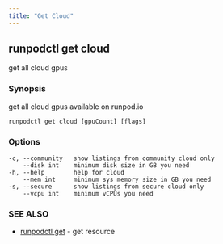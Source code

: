 ```yaml
---
title: "Get Cloud"
---
```


## runpodctl get cloud

get all cloud gpus

### Synopsis

get all cloud gpus available on runpod.io

```
runpodctl get cloud [gpuCount] [flags]
```

### Options

```
-c, --community   show listings from community cloud only
    --disk int    minimum disk size in GB you need
-h, --help        help for cloud
    --mem int     minimum sys memory size in GB you need
-s, --secure      show listings from secure cloud only
    --vcpu int    minimum vCPUs you need
```

### SEE ALSO

- [runpodctl get](runpodctl_get.md) - get resource
